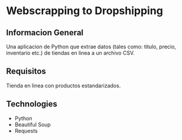 # Webscrapping to Dropshipping

## Informacion General
Una aplicacion de Python que extrae datos (tales como: titulo, precio, inventario etc.) de tiendas en linea a un archivo CSV.

## Requisitos
Tienda en linea con productos estandarizados.

## Technologies
* Python
* Beautiful Soup
* Requests